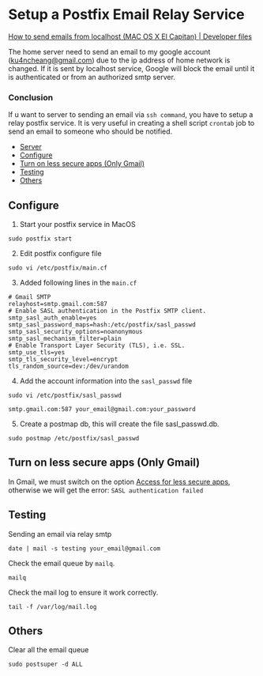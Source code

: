[comment]: # (title: Setup a Posfix Email Relay Service)
[comment]: # (version: v1.0)
[comment]: # (author: Kuan Cheang)

# Setup a Postfix Email Relay Service

[How to send emails from localhost (MAC OS X El Capitan) \| Developer files](https://www.developerfiles.com/how-to-send-emails-from-localhost-mac-os-x-el-capitan/)

The home server need to send an email to my google account (ku4ncheang@gmail.com) due to the ip address of home network is changed. If it is sent by localhost service, Google will block the email until it is authenticated or from an authorized smtp server.

### Conclusion
If u want to server to sending an email via `ssh command`, you have to setup a relay postfix service. It is very useful in creating a shell script `crontab` job to send an email to someone who should be notified.

<!-- toc -->

- [Server](#Server)
- [Configure](#Configure)
- [Turn on less secure apps (Only Gmail)](#Turn-on-less-secure-apps-Only-Gmail)
- [Testing](#Testing)
- [Others](#Others)

<!-- tocstop -->

## Configure
1. Start your postfix service in MacOS
~~~
sudo postfix start
~~~
2. Edit postfix configure file
~~~
sudo vi /etc/postfix/main.cf
~~~
3. Added following lines in the `main.cf`
~~~
# Gmail SMTP
relayhost=smtp.gmail.com:587
# Enable SASL authentication in the Postfix SMTP client.
smtp_sasl_auth_enable=yes
smtp_sasl_password_maps=hash:/etc/postfix/sasl_passwd
smtp_sasl_security_options=noanonymous
smtp_sasl_mechanism_filter=plain
# Enable Transport Layer Security (TLS), i.e. SSL.
smtp_use_tls=yes
smtp_tls_security_level=encrypt
tls_random_source=dev:/dev/urandom
~~~
4. Add the account information into the `sasl_passwd` file
~~~
sudo vi /etc/postfix/sasl_passwd
~~~
~~~
smtp.gmail.com:587 your_email@gmail.com:your_password
~~~
5. Create a postmap db, this will create the file sasl_passwd.db.
~~~
sudo postmap /etc/postfix/sasl_passwd
~~~


## Turn on less secure apps (Only Gmail)

In Gmail, we must switch on the option [Access for less secure apps](https://www.google.com/settings/security/lesssecureapps), otherwise we will get the error:
`SASL authentication failed`

## Testing
Sending an email via relay smtp
~~~
date | mail -s testing your_email@gmail.com
~~~
Check the email queue by `mailq`.
~~~
mailq
~~~
Check the mail log to ensure it work correctly.
~~~
tail -f /var/log/mail.log
~~~
## Others
Clear all the email queue
~~~
sudo postsuper -d ALL
~~~

